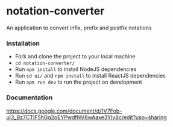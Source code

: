 # notation-converter
An application to convert infix, prefix and postfix notations

### Installation
* Fork and clone the project to your local machine
* `cd notation-converter/`
* Run `npm install` to install NodeJS dependencies
* Run `cd ui/` and `npm install` to install ReactJS dependencies
* Run `npm run dev` to run the project on development

### Documentation
https://docs.google.com/document/d/1V7Fob-ul3_Bz7CTlF5hGq2oEYPwdfNV8wAaxe3YIv8c/edit?usp=sharing
